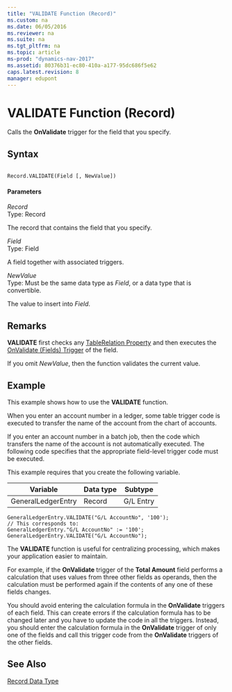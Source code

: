 ```yaml
---
title: "VALIDATE Function (Record)"
ms.custom: na
ms.date: 06/05/2016
ms.reviewer: na
ms.suite: na
ms.tgt_pltfrm: na
ms.topic: article
ms-prod: "dynamics-nav-2017"
ms.assetid: 80376b31-ec80-410a-a177-95dc686f5e62
caps.latest.revision: 8
manager: edupont
---
```

# VALIDATE Function (Record)
Calls the **OnValidate** trigger for the field that you specify.  
  
## Syntax  
  
```  
  
Record.VALIDATE(Field [, NewValue])  
```  
  
#### Parameters  
 *Record*  
 Type: Record  
  
 The record that contains the field that you specify.  
  
 *Field*  
 Type: Field  
  
 A field together with associated triggers.  
  
 *NewValue*  
 Type: Must be the same data type as *Field*, or a data type that is convertible.  
  
 The value to insert into *Field*.  
  
## Remarks  
 **VALIDATE** first checks any [TableRelation Property](TableRelation-Property.md) and then executes the [OnValidate \(Fields\) Trigger](OnValidate--Fields--Trigger.md) of the field.  
  
 If you omit *NewValue*, then the function validates the current value.  
  
## Example  
 This example shows how to use the **VALIDATE** function.  
  
 When you enter an account number in a ledger, some table trigger code is executed to transfer the name of the account from the chart of accounts.  
  
 If you enter an account number in a batch job, then the code which transfers the name of the account is not automatically executed. The following code specifies that the appropriate field-level trigger code must be executed.  
  
 This example requires that you create the following variable.  
  
|Variable|Data type|Subtype|  
|--------------|---------------|-------------|  
|GeneralLedgerEntry|Record|G/L Entry|  
  
```  
GeneralLedgerEntry.VALIDATE("G/L AccountNo", '100');  
// This corresponds to:  
GeneralLedgerEntry."G/L AccountNo" := '100';  
GeneralLedgerEntry.VALIDATE("G/L AccountNo");   
```  
  
 The **VALIDATE** function is useful for centralizing processing, which makes your application easier to maintain.  
  
 For example, if the **OnValidate** trigger of the **Total Amount** field performs a calculation that uses values from three other fields as operands, then the calculation must be performed again if the contents of any one of these fields changes.  
  
 You should avoid entering the calculation formula in the **OnValidate** triggers of each field. This can create errors if the calculation formula has to be changed later and you have to update the code in all the triggers. Instead, you should enter the calculation formula in the **OnValidate** trigger of only one of the fields and call this trigger code from the **OnValidate** triggers of the other fields.  
  
## See Also  
 [Record Data Type](Record-Data-Type.md)